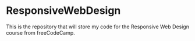 # ResponsiveWebDesign
This is the repository that will store my code for the Responsive Web Design course from freeCodeCamp.
